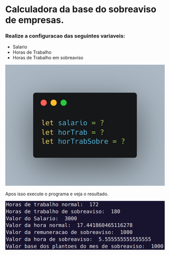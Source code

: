 # Calculadora da base do sobreaviso de empresas.

### Realize a configuracao das seguintes variaveis:

- Salario
- Horas de Trabalho
- Horas de Trabalho em sobreaviso

![image](img/variables.png)

Apos isso execute o programa e veja o resultado.

![image](img/result.png)